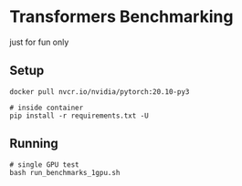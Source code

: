 # Transformers Benchmarking

just for fun only

## Setup

```shell
docker pull nvcr.io/nvidia/pytorch:20.10-py3

# inside container
pip install -r requirements.txt -U
```

## Running

```shell
# single GPU test
bash run_benchmarks_1gpu.sh
```
